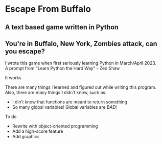 # Escape From Buffalo
## A text based game written in Python
## You're in Buffalo, New York, Zombies attack, can you escape?

I wrote this game when first seriously learning Python in March/April 2023. 
A prompt from "Learn Python the Hard Way" - Zed Shaw

It works.

There are many things I learned and figured out while writing this program.
Also, there are many things I didn't know, such as:
- I din't know that functions are meant to return something
- So many global variables! Global variables are *BAD*!

To do
- Rewrite with object-oriented programming
- Add a high-score feature
- Add graphics

